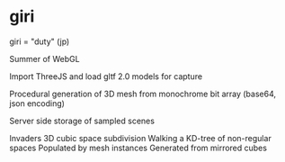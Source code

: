 # giri

giri = "duty" (jp)

Summer of WebGL

Import ThreeJS and load gltf 2.0 models for capture

Procedural generation of 3D mesh from monochrome bit array (base64, json encoding)

Server side storage of sampled scenes

Invaders
3D cubic space subdivision
Walking a KD-tree of non-regular spaces
Populated by mesh instances
Generated from mirrored cubes


